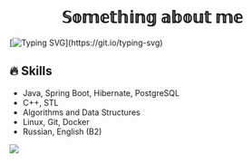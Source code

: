 <h1 align="center">𝕊𝕠𝕞𝕖𝕥𝕙𝕚𝕟𝕘 𝕒𝕓𝕠𝕦𝕥 𝕞𝕖 </h1>  

[![Typing SVG](https://readme-typing-svg.demolab.com/?font=Fira+Code&size=25&duration=5000&pause=500&width=600&height=100&color=F78627FF&lines=Hi+there,+I'am+Roman!;Software+engineering+student.;Glad+to+see+you+here!)](https://git.io/typing-svg) 
## 🔥 Skills
- Java, Spring Boot, Hibernate, PostgreSQL  
- C++, STL
- Algorithms and Data Structures
- Linux, Git, Docker
- Russian, English (B2)

![](https://komarev.com/ghpvc/?username=dcct0r&color=red)   
